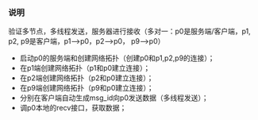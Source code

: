 ### 说明

验证多节点，多线程发送，服务器进行接收（多对一：p0是服务端/客户端，p1, p2, p9是客户端，p1-->p0，p2-->p0， p9-->p0）

- 启动p0的服务端和创建网络拓扑（创建p0和p1,p2,p9的连接）；
- 在p1端创建网络拓扑（p1和p0建立连接）；
- 在p2端创建网络拓扑（p2和p0建立连接）；
- 在p9端创建网络拓扑（p9和p0建立连接）；
- 分别在客户端自动生成msg_id向p0发送数据（多线程发送）；
- 调p0本地的recv接口，获取数据；